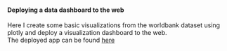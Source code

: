#### Deploying a data dashboard to the web

Here I create some basic visualizations from the worldbank dataset using plotly and deploy a visualization dashboard to the web.   
The deployed app can be found [here](https://world-bank-dashboard-1.herokuapp.com/)